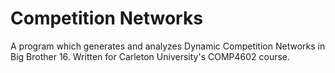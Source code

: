 # Competition Networks
A program which generates and analyzes Dynamic Competition Networks in Big Brother 16. Written for Carleton University's COMP4602 course. 
